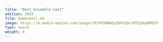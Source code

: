```yaml
---
title: "Best Ensemble Cast"
edition: 2019
film: bombshell.md
image: https://m.media-amazon.com/images/M/MV5BNmQyZDFhZDctMTQ1Ny00M2FkLThmYjItYzczZGRjYjZkMjFkXkEyXkFqcGc@._V1_FMjpg_UX1024_.jpg
type: award
weight: 8
---
```

